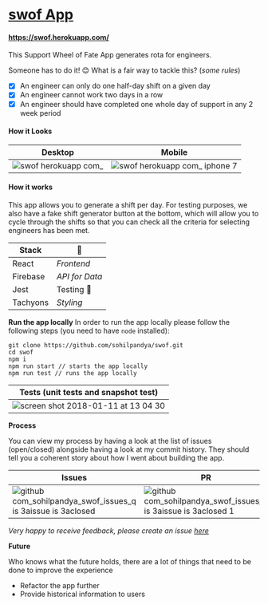 # [swof App](https://swof.herokuapp.com/)

#### https://swof.herokuapp.com/

This Support Wheel of Fate App generates rota for engineers.

Someone has to do it! :blush:
What is a fair way to tackle this? (_some rules_)
- [x] An engineer can only do one half-day shift on a given day
- [x] An engineer cannot work two days in a row
- [x] An engineer should have completed one whole day of support in any 2 week period

#### How it Looks
| Desktop | Mobile |
| --- | --- |
| ![swof herokuapp com_](https://user-images.githubusercontent.com/2305591/34825777-b8173c20-f6cb-11e7-91f1-4dab76996934.png) | ![swof herokuapp com_ iphone 7](https://user-images.githubusercontent.com/2305591/34825796-d4d51d8c-f6cb-11e7-8116-d29d9b1ceb06.png) |

#### How it works
This app allows you to generate a shift per day. For testing purposes, we also have a fake shift generator button at the bottom, which will allow you to cycle through the shifts so that you can check all the criteria for selecting engineers has been met.

| **Stack** | 🤔  |
| --- | --- |
| React | _Frontend_ |
| Firebase | _API for Data_ |
| Jest | Testing 🎉  |
| Tachyons | _Styling_ |

**Run the app locally**
In order to run the app locally please follow the following steps (you need to have `node` installed):
```
git clone https://github.com/sohilpandya/swof.git
cd swof
npm i
npm run start // starts the app locally
npm run test // runs the app locally
```
| Tests (unit tests and snapshot test) |
| --- |
| ![screen shot 2018-01-11 at 13 04 30](https://user-images.githubusercontent.com/2305591/34826841-0f56d258-f6d0-11e7-9e7e-7a72e5113f4f.png) |

**Process**

You can view my process by having a look at the list of issues (open/closed) alongside having a look at my commit history. They should tell you a coherent story about how I went about building the app.

| Issues | PR | Commit |
| --- | --- | --- |
| ![github com_sohilpandya_swof_issues_q is 3aissue is 3aclosed](https://user-images.githubusercontent.com/2305591/34826052-fb01f132-f6cc-11e7-8ca9-f01068e5a066.png) | ![github com_sohilpandya_swof_issues_q is 3aissue is 3aclosed 1](https://user-images.githubusercontent.com/2305591/34826064-03ec07d8-f6cd-11e7-8145-c536569306ad.png) | ![github com_sohilpandya_swof_issues_q is 3aissue is 3aclosed 2](https://user-images.githubusercontent.com/2305591/34826074-09bdc976-f6cd-11e7-8d61-4274c0126cf4.png) |

_Very happy to receive feedback, please create an issue [here](https://github.com/sohilpandya/swof/issues/new)_

**Future**

Who knows what the future holds, there are a lot of things that need to be done to improve the experience
- Refactor the app further
- Provide historical information to users
